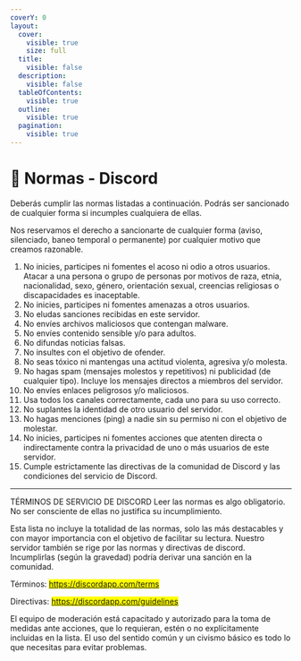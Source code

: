```yaml
---
coverY: 0
layout:
  cover:
    visible: true
    size: full
  title:
    visible: false
  description:
    visible: false
  tableOfContents:
    visible: true
  outline:
    visible: true
  pagination:
    visible: true
---
```


# 📗 Normas - Discord

Deberás cumplir las normas listadas a continuación. Podrás ser sancionado de cualquier forma si incumples cualquiera de ellas.

Nos reservamos el derecho a sancionarte de cualquier forma (aviso, silenciado, baneo temporal o permanente) por cualquier motivo que creamos razonable.

1. No inicies, participes ni fomentes el acoso ni odio a otros usuarios. Atacar a una persona o grupo de personas por motivos de raza, etnia, nacionalidad, sexo, género, orientación sexual, creencias religiosas o discapacidades es inaceptable.
2. No inicies, participes ni fomentes amenazas a otros usuarios.
3. No eludas sanciones recibidas en este servidor.
4. No envíes archivos maliciosos que contengan malware.
5. No envíes contenido sensible y/o para adultos.
6. No difundas noticias falsas.
7. No insultes con el objetivo de ofender.
8. No seas tóxico ni mantengas una actitud violenta, agresiva y/o molesta.
9. No hagas spam (mensajes molestos y repetitivos) ni publicidad (de cualquier tipo). Incluye los mensajes directos a miembros del servidor.
10. No envíes enlaces peligrosos y/o maliciosos.
11. Usa todos los canales correctamente, cada uno para su uso correcto.
12. No suplantes la identidad de otro usuario del servidor.
13. No hagas menciones (ping) a nadie sin su permiso ni con el objetivo de molestar.
14. No inicies, participes ni fomentes acciones que atenten directa o indirectamente contra la privacidad de uno o más usuarios de este servidor.
15. Cumple estrictamente las directivas de la comunidad de Discord y las condiciones del servicio de Discord.

***

TÉRMINOS DE SERVICIO DE DISCORD Leer las normas es algo obligatorio. No ser consciente de ellas no justifica su incumplimiento.

Esta lista no incluye la totalidad de las normas, solo las más destacables y con mayor importancia con el objetivo de facilitar su lectura. Nuestro servidor también se rige por las normas y directivas de discord. Incumplirlas (según la gravedad) podría derivar una sanción en la comunidad.&#x20;

Términos: <mark style="color:yellow;">https://discordapp.com/terms</mark>&#x20;

Directivas: <mark style="color:yellow;">https://discordapp.com/guidelines</mark>&#x20;

El equipo de moderación está capacitado y autorizado para la toma de medidas ante acciones, que lo requieran, estén o no explícitamente incluidas en la lista. El uso del sentido común y un civismo básico es todo lo que necesitas para evitar problemas.
